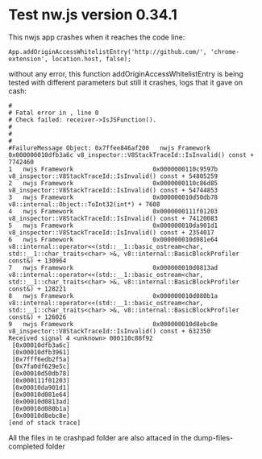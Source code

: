 # Test nw.js version 0.34.1

This nwjs app crashes when it reaches the code line:

```App.addOriginAccessWhitelistEntry('http://github.com/', 'chrome-extension', location.host, false);```

without any error, this function addOriginAccessWhitelistEntry is being tested with different parameters but still it 
crashes, logs that it gave on cash:

```
#
# Fatal error in , line 0
# Check failed: receiver->IsJSFunction().
#
#
#
#FailureMessage Object: 0x7ffee846af200   nwjs Framework                      0x000000010dfb3a6c v8_inspector::V8StackTraceId::IsInvalid() const + 7742460
1   nwjs Framework                      0x0000000110c9597b v8_inspector::V8StackTraceId::IsInvalid() const + 54805259
2   nwjs Framework                      0x0000000110c86d85 v8_inspector::V8StackTraceId::IsInvalid() const + 54744853
3   nwjs Framework                      0x000000010d50db78 v8::internal::Object::ToInt32(int*) + 7608
4   nwjs Framework                      0x0000000111f01203 v8_inspector::V8StackTraceId::IsInvalid() const + 74120083
5   nwjs Framework                      0x000000010da901d1 v8_inspector::V8StackTraceId::IsInvalid() const + 2354017
6   nwjs Framework                      0x000000010d081e64 v8::internal::operator<<(std::__1::basic_ostream<char, std::__1::char_traits<char> >&, v8::internal::BasicBlockProfiler const&) + 130964
7   nwjs Framework                      0x000000010d0813ad v8::internal::operator<<(std::__1::basic_ostream<char, std::__1::char_traits<char> >&, v8::internal::BasicBlockProfiler const&) + 128221
8   nwjs Framework                      0x000000010d080b1a v8::internal::operator<<(std::__1::basic_ostream<char, std::__1::char_traits<char> >&, v8::internal::BasicBlockProfiler const&) + 126026
9   nwjs Framework                      0x000000010d8ebc8e v8_inspector::V8StackTraceId::IsInvalid() const + 632350
Received signal 4 <unknown> 000110c88f92
 [0x00010dfb3a6c]
 [0x00010dfb3961]
 [0x7fff6edb2f5a]
 [0x7fa0df629e5c]
 [0x00010d50db78]
 [0x000111f01203]
 [0x00010da901d1]
 [0x00010d081e64]
 [0x00010d0813ad]
 [0x00010d080b1a]
 [0x00010d8ebc8e]
[end of stack trace]
```

All the files in te crashpad folder are also attaced in the dump-files-completed folder